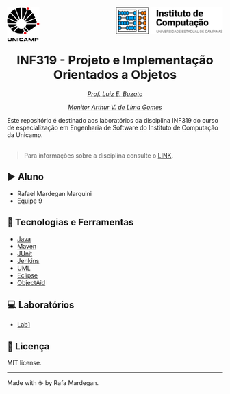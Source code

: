 <div id="header">
    <img src="img/unicamp.png" width=75px align="left" />
    <img src="img/ic.png" width=250px align="right" />
</div>
<br /><br /><br /><br />

<h1 align="center"> INF319 - Projeto e Implementação Orientados a Objetos</h1>
<p align="center"><em><a href="/" target="_blank">Prof. Luiz E. Buzato</a></em></p>
<p align="center"><em><a href="/" target="_blank">Monitor Arthur V. de Lima Gomes</a></em></p>
Este repositório é destinado aos laboratórios da disciplina INF319 do curso de especialização em Engenharia de Software do Instituto de Computação da Unicamp.
<br /><br />

> Para informações sobre a disciplina consulte o [LINK](https://ic.unicamp.br/wp-content/uploads/2019/10/INF-0319-Projeto-e-Implementa%C3%A7%C3%A3o-Orientados-a-Objetos.pdf).


## :arrow_forward: Aluno
* Rafael Mardegan Marquini
* Equipe 9

## :hammer: Tecnologias e Ferramentas
* [Java](https://www.oracle.com/java/)
* [Maven](https://maven.apache.org/)
* [JUnit](https://junit.org/junit5/)
* [Jenkins](https://www.jenkins.io/)
* [UML](https://www.uml.org/)
* [Eclipse](https://www.eclipse.org/)
* [ObjectAid](https://www.objectaid.com/)

## :computer: Laboratórios
* [Lab1](https://github.com/rmmarquini/engsoft-inf319-labs/tree/master/lab1)

## :memo: Licença
MIT license.

---
Made with :coffee: by Rafa Mardegan.
